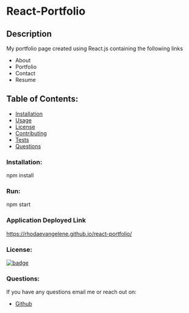 # React-Portfolio

## Description

My portfolio page created using React.js containing the following links
- About
- Portfolio
- Contact
- Resume

## Table of Contents:

- [Installation](#installation)
- [Usage](#usage)
- [License](#license)
- [Contributing](#contributing)
- [Tests](#tests)
- [Questions](#questions)

### Installation:

npm install

### Run:

npm start

### Application Deployed Link

https://rhodaevangelene.github.io/react-portfolio/

### License:

[![badge](https://img.shields.io/badge/License-ISC-yellow.svg)](https://opensource.org/licenses/ISC)

### Questions:

If you have any questions email me or reach out on:
- [Github](https://github.com/rhodaevangelene)
